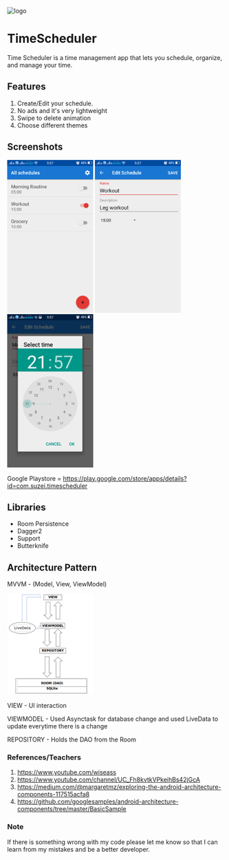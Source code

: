 <img src="https://lh3.googleusercontent.com/2gw3re6c-WPOz09kHDfX9WBp0EDSHBYw-tGiN9LH6qWsw-Ie4leVVUYisDEhZCHpXArr=s180" alt="logo" width="200px"/>

# TimeScheduler
Time Scheduler is a time management app that lets you schedule, organize, and manage your time.

## Features
1. Create/Edit your schedule.
2. No ads and it's very lightweight
3. Swipe to delete animation
4. Choose different themes

## Screenshots

<img src="https://github.com/adrianseraspi12/TimeScheduler/blob/master/pictures/Screenshot_2018-09-26-21-57-18-25.png" alt="All schedules" width="200px"/> <img src="https://github.com/adrianseraspi12/TimeScheduler/blob/master/pictures/Screenshot_2018-09-26-21-57-38-29.png" alt="Create Schedule" width="200px"/>
<img src="https://github.com/adrianseraspi12/TimeScheduler/blob/master/pictures/Screenshot_2018-09-26-21-57-49-78.png" alt="Choose time" width="200px"/>

Google Playstore = https://play.google.com/store/apps/details?id=com.suzei.timescheduler

## Libraries
- Room Persistence
- Dagger2
- Support
- Butterknife

## Architecture Pattern
MVVM - (Model, View, ViewModel)

<img src="https://github.com/adrianseraspi12/TimeScheduler/blob/master/pictures/mvvm.png" alt="MVVM pic" width="200px"/>

VIEW - UI interaction

VIEWMODEL - Used Asynctask for database change and used LiveData to update everytime there is a change

REPOSITORY - Holds the DAO from the Room

### References/Teachers
1. https://www.youtube.com/wiseass
2. https://www.youtube.com/channel/UC_Fh8kvtkVPkeihBs42jGcA
3. https://medium.com/@margaretmz/exploring-the-android-architecture-components-117515acfa8
4. https://github.com/googlesamples/android-architecture-components/tree/master/BasicSample

### Note
If there is something wrong with my code please let me know so that I can learn from my mistakes and be a better developer.
